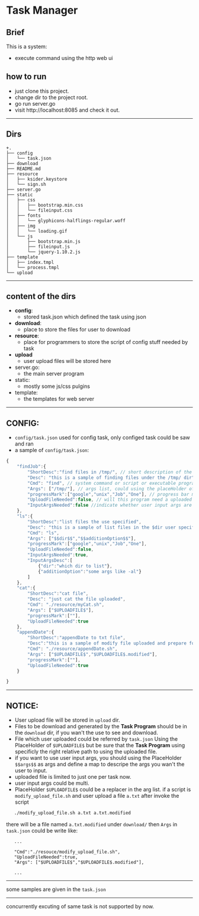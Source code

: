 # Task Manager

## Brief 

This is a system:

* execute command using the http web ui

## how to run

* just clone this project.
* change dir to the project root.
* go run server.go
* visit http://localhost:8085 and check it out.

------

## Dirs

    +.
    ├── config
    │   └── task.json
    ├── download
    ├── README.md
    ├── resource
    │   ├── ksider.keystore
    │   └── sign.sh
    ├── server.go
    ├── static
    │   ├── css
    │   │   ├── bootstrap.min.css
    │   │   └── fileinput.css
    │   ├── fonts
    │   │   └── glyphicons-halflings-regular.woff
    │   ├── img
    │   │   └── loading.gif
    │   └── js
    │       ├── bootstrap.min.js
    │       ├── fileinput.js
    │       └── jquery-1.10.2.js
    ├── template
    │   ├── index.tmpl
    │   └── process.tmpl
    └── upload  

------

## content of the dirs

   * **config**:
      - stored task.json which defined the task using json
   * **download**:
      - place to store the files for user to download
   * **resource**:
      - place for programmers to store the script of config stuff needed by task
   * **upload**
      - user upload files will be stored here
   * server.go:
      - the main server program
   * static:
      - mostly some js/css pulgins
   * template:
      - the templates for web server

------

## CONFIG:

  - `config/task.json` used for config task, only configed task could be saw and ran
  - a sample of `config/task.json`:

```javascript
{
    "findJob":{
        "ShortDesc":"find files in /tmp/", // short description of the task
        "Desc": "this is a sample of finding files under the /tmp/ dir", // more specificly description of the task
        "Cmd": "find", // system command or script or executable program the task should run
        "Args": ["/tmp/"], // args list, could using the placeHolder of `$UPLOADFILE$` or `$$Args$$` which will be speicifeid by next chapter.
        "progressMark":["google","unix","Job","One"], // progress bar marks generated by program to Stdout.
        "UploadFileNeeded":false, // will this program need a uploaded files?
        "InputArgsNeeded":false //indicate whether user input args are needed.
    },
    "ls":{
        "ShortDesc":"list files the use specified",
        "Desc": "this is a sample of list files in the $dir user specified",
        "Cmd": "ls",
        "Args": ["$$dir$$","$$additionOption$$"],
        "progressMark":["google","unix","Job","One"],
        "UploadFileNeeded":false,
        "InputArgsNeeded":true,
        "InputArgsDesc":[
            {"dir":"which dir to list"},
            {"additionOption":"some args like -al"}
        ] 
    },
    "cat":{
        "ShortDesc":"cat file",
        "Desc": "just cat the file uploaded",
        "Cmd": "./resource/myCat.sh",
        "Args": ["$UPLOADFILE$"],
        "progressMark":[""],
        "UploadFileNeeded":true
    },
    "appendDate":{
        "ShortDesc":"appendDate to txt file",
        "Desc":"this is a sample of modify file uploaded and prepare for user to download",
        "Cmd": "./resource/appendDate.sh",
        "Args": ["$UPLOADFILE$","$UPLOADFILE$.modified"],
        "progressMark":[""],
        "UploadFileNeeded":true
    }

}
```
------

## NOTICE:

* User upload file will be stored in `upload` dir.
* Files to be download and generated by the **Task Program** should be in the `download` dir, if you wan't the use to see and download.
* File which user uploaded could be referred by `task.json` Using the PlaceHolder of `$UPLOADFILE$` but be sure that the **Task Program** using specificly the right relative path to using the uploaded file.
* if you want to use user input args, you should using the PlaceHolder `$$args$$` as args and define a map to descripe the args you wan't the user to input.
* uploaded file is limited to just one per task now.
* user input args could be multi.
* PlaceHolder `$UPLOADFILE$` could be a replacer in the arg list.
   if a script is `modify_upload_file.sh` and user upload a file `a.txt` after invoke the script

```bash
   ./modify_upload_file.sh a.txt a.txt.modified 

```
there will be a file named `a.txt.modified` under `download/`
then `Args` in `task.json` could be write like:
```
   ...

   "Cmd":"./resouce/modify_upload_file.sh",
   "UploadFileNeeded":true,
   "Args": ["$UPLOADFILE$","$UPLOADFILE$.modified"],
   
   ...
```

------
some samples are given in the `task.json`

------
concurrently excuting of same task is not supported by now.

